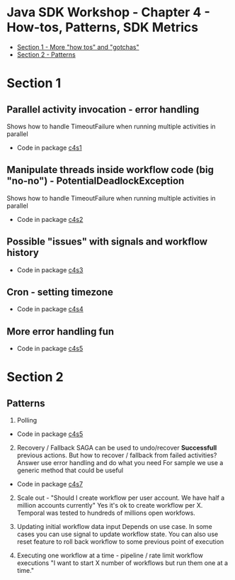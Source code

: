 # Java SDK Workshop - Chapter 4 - How-tos, Patterns, SDK Metrics

* [Section 1 - More "how tos" and "gotchas"](#Section-1)
* [Section 2 - Patterns](#Section-2)


# Section 1

## Parallel activity invocation - error handling
Shows how to handle TimeoutFailure when running multiple activities in parallel

* Code in package [c4s1](c4s1)

## Manipulate threads inside workflow code (big "no-no") - PotentialDeadlockException
Shows how to handle TimeoutFailure when running multiple activities in parallel

* Code in package [c4s2](c4s2)

## Possible "issues" with signals and workflow history

* Code in package [c4s3](c4s3)

## Cron - setting timezone

* Code in package [c4s4](c4s4)

## More error handling fun

* Code in package [c4s5](c4s5)

# Section 2

## Patterns

1. Polling 
* Code in package [c4s5](c4s6)

2. Recovery / Fallback
SAGA can be used to undo/recover **Successfull** previous actions.
   But how to recover / fallback from failed activities?
   Answer use error handling and do what you need
   For sample we use a generic method that could be useful

* Code in package [c4s7](c4s7)
   

2. Scale out - "Should I create workflow per user account. We have half a million accounts currently"
Yes it's ok to create workflow per X. Temporal was tested 
   to hundreds of millions open workfows. 
   
3. Updating initial workflow data input
Depends on use case. In some cases you can use signal to update workflow state.
   You can also use reset feature to roll back workflow to some previous point of execution
    
4. Executing one workflow at a time - pipeline / rate limit workflow executions
"I want to start X number of workflows but run them one at a time."